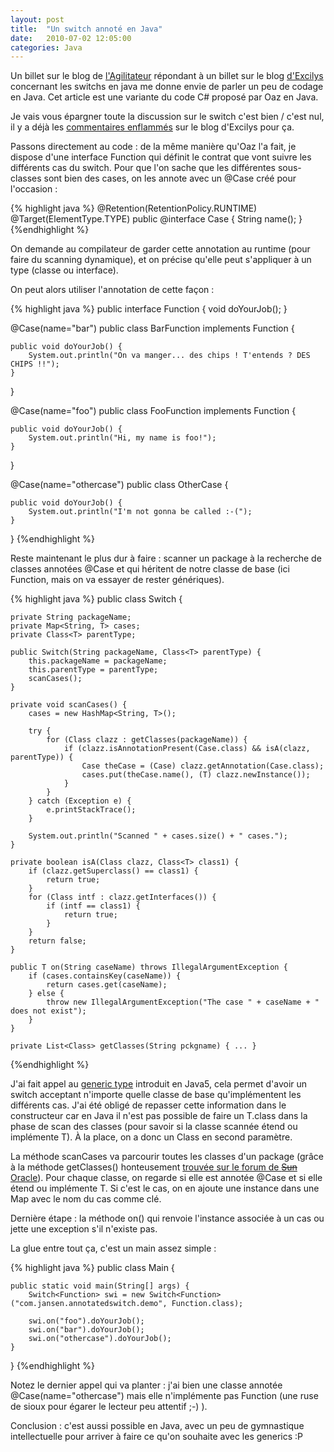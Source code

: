 ```yaml
---
layout: post
title:  "Un switch annoté en Java"
date:   2010-07-02 12:05:00
categories: Java
---
```

Un billet sur le blog de <a href="http://agilitateur.azeau.com/post/2010/07/01/Un-switch-%C3%A9volutif-en-C">l'Agilitateur</a> répondant à un billet sur le blog <a href="http://blog.excilys.com/2010/06/25/de-switcher-nest-pas-jouer">d'Excilys</a> concernant les switchs en java me donne envie de parler un peu de codage en Java. Cet article est une variante du code C# proposé par Oaz en Java.

<p>Je vais vous épargner toute la discussion sur le switch c'est bien / c'est nul, il y a déjà les <a href="http://blog.excilys.com/2010/06/25/de-switcher-nest-pas-jouer/comment-page-1/">commentaires enflammés</a> sur le blog d'Excilys pour ça.</p>
<p>
Passons directement au code : de la même manière qu'Oaz l'a fait, je dispose d'une interface Function qui définit le contrat que vont suivre les différents cas du switch. Pour que l'on sache que les différentes sous-classes sont bien des cases, on les annote avec un @Case créé pour l'occasion :

{% highlight java %}
@Retention(RetentionPolicy.RUNTIME)
@Target(ElementType.TYPE)
public @interface Case {
    String name();
}
{%endhighlight %}

On demande au compilateur de garder cette annotation au runtime (pour faire du scanning dynamique), et on précise qu'elle peut s'appliquer à un type (classe ou interface).
</p>

<p>On peut alors utiliser l'annotation de cette façon :

{% highlight java %}
public interface Function {
    void doYourJob();
}

@Case(name="bar")
public class BarFunction implements Function {

    public void doYourJob() {
        System.out.println("On va manger... des chips ! T'entends ? DES CHIPS !!");
    }
}

@Case(name="foo")
public class FooFunction implements Function {

    public void doYourJob() {
        System.out.println("Hi, my name is foo!");
    }
}

@Case(name="othercase")
public class OtherCase {

    public void doYourJob() {
        System.out.println("I'm not gonna be called :-(");
    }
}
{%endhighlight %}
</p>

<p>Reste maintenant le plus dur à faire : scanner un package à la recherche de classes annotées @Case et qui héritent de notre classe de base (ici Function, mais on va essayer de rester génériques).

{% highlight java %}
public class Switch<T> {

    private String packageName;
    private Map<String, T> cases;
    private Class<T> parentType;
    
    public Switch(String packageName, Class<T> parentType) {
        this.packageName = packageName;
        this.parentType = parentType;
        scanCases();
    }

    private void scanCases() {
        cases = new HashMap<String, T>();

        try {
            for (Class clazz : getClasses(packageName)) {
                if (clazz.isAnnotationPresent(Case.class) && isA(clazz, parentType)) {
                    Case theCase = (Case) clazz.getAnnotation(Case.class);
                    cases.put(theCase.name(), (T) clazz.newInstance());
                }
            }
        } catch (Exception e) {
            e.printStackTrace();
        }

        System.out.println("Scanned " + cases.size() + " cases.");
    }

    private boolean isA(Class clazz, Class<T> class1) {
        if (clazz.getSuperclass() == class1) {
            return true;
        }
        for (Class intf : clazz.getInterfaces()) {
            if (intf == class1) {
                return true;
            }
        }
        return false;
    }

    public T on(String caseName) throws IllegalArgumentException {
        if (cases.containsKey(caseName)) {
            return cases.get(caseName);
        } else {
            throw new IllegalArgumentException("The case " + caseName + " does not exist");
        }
    }

    private List<Class> getClasses(String pckgname) { ... }
{%endhighlight %}

J'ai fait appel au <a href="http://java.sun.com/j2se/1.5.0/docs/guide/language/generics.html">generic type</a> introduit en Java5, cela permet d'avoir un switch acceptant n'importe quelle classe de base qu'implémentent les différents cas. J'ai été obligé de repasser cette information dans le constructeur car en Java il n'est pas possible de faire un T.class dans la phase de scan des classes (pour savoir si la classe scannée étend ou implémente T). À la place, on a donc un Class<T> en second paramètre.</p>
<p>La méthode scanCases va parcourir toutes les classes d'un package (grâce à la méthode getClasses() honteusement <a href="http://forums.sun.com/thread.jspa?messageID=3946549#3946549">trouvée sur le forum de <strike>Sun</strike> Oracle</a>). Pour chaque classe, on regarde si elle est annotée @Case et si elle étend ou implémente T. Si c'est le cas, on en ajoute une instance dans une Map avec le nom du cas comme clé.</p>
<p>Dernière étape : la méthode on() qui renvoie l'instance associée à un cas ou jette une exception s'il n'existe pas.</p>
<p>La glue entre tout ça, c'est un main assez simple : 

{% highlight java %}
public class Main {

    public static void main(String[] args) {
        Switch<Function> swi = new Switch<Function>("com.jansen.annotatedswitch.demo", Function.class);
        
        swi.on("foo").doYourJob();
        swi.on("bar").doYourJob();
        swi.on("othercase").doYourJob();
    }

}
{%endhighlight %}

Notez le dernier appel qui va planter : j'ai bien une classe annotée @Case(name="othercase") mais elle n'implémente pas Function (une ruse de sioux pour égarer le lecteur peu attentif ;-) ).</p>

<p>Conclusion : c'est aussi possible en Java, avec un peu de gymnastique intellectuelle pour arriver à faire ce qu'on souhaite avec les generics :P</p>